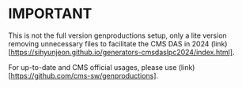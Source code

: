 # IMPORTANT

This is not the full version genproductions setup, only a lite version removing unnecessary files to facilitate the CMS DAS in 2024 (link)[https://sihyunjeon.github.io/generators-cmsdaslpc2024/index.html].

For up-to-date and CMS official usages, please use (link)[https://github.com/cms-sw/genproductions].
